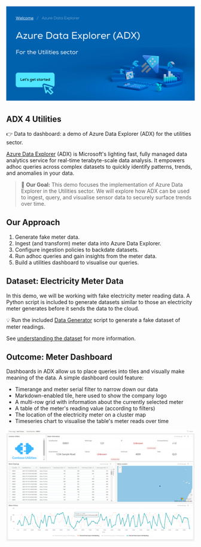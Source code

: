 # ![Banner](images/repo-image.png)

## ADX 4 Utilities

👉 Data to dashboard: a demo of Azure Data Explorer (ADX) for the utilities sector.

[Azure Data Explorer](https://azure.microsoft.com/en-au/services/data-explorer) (ADX) is Microsoft's lighting fast, fully managed data analytics service for real-time terabyte-scale data analysis. It empowers adhoc queries across complex datasets to quickly identify patterns, trends, and anomalies in your data.

> 🚀 **Our Goal:**
This demo focuses the implementation of Azure Data Explorer in the Utilities sector. We will explore how ADX can be used to ingest, query, and visualise sensor data to securely surface trends over time.

## Our Approach

1. Generate fake meter data.
2. Ingest (and transform) meter data into Azure Data Explorer.
3. Configure ingestion policies to backdate datasets.
4. Run adhoc queries and gain insights from the meter data.
5. Build a utilities dashboard to visualise our queries.

## Dataset: Electricity Meter Data

In this demo, we will be working with fake electricity meter reading data. A Python script is included to generate datasets similar to those an electricity meter generates before it sends the data to the cloud.

💡 Run the included [Data Generator](generator/DataGenerator.py) script to generate a fake dataset of meter readings.

See [understanding the dataset](Dataset.md) for more information.

## Outcome: Meter Dashboard

Dashboards in ADX allow us to place queries into tiles and visually make meaning of the data. A simple dashboard could feature:

- Timerange and meter serial filter to narrow down our data
- Markdown-enabled tile, here used to show the company logo
- A multi-row grid with information about the currently selected meter
- A table of the meter's reading value (according to filters)
- The location of the electricity meter on a cluster map
- Timeseries chart to visualise the table's meter reads over time

![ADX Dashboard](images/adx-dashboard.png)
